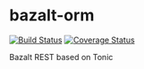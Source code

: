 bazalt-orm
==========

[![Build Status](https://travis-ci.org/davintoo/bazalt-rest.png)](https://travis-ci.org/davintoo/bazalt-rest) [![Coverage Status](https://coveralls.io/repos/davintoo/bazalt-rest/badge.png?branch=master)](https://coveralls.io/r/davintoo/bazalt-rest?branch=master)


Bazalt REST based on Tonic
